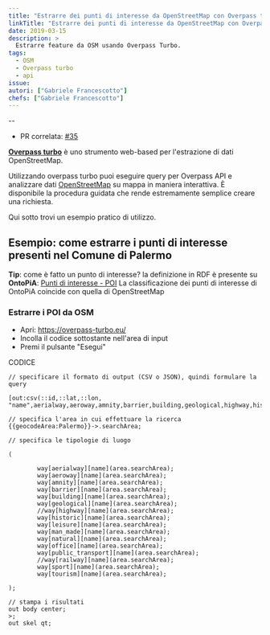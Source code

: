 ```yaml
---
title: "Estrarre dei punti di interesse da OpenStreetMap con Overpass turbo"
linkTitle: "Estrarre dei punti di interesse da OpenStreetMap con Overpass turbo"
date: 2019-03-15
description: >
  Estrarre feature da OSM usando Overpass Turbo.
tags:
  - OSM
  - Overpass turbo
  - api
issue:
autori: ["Gabriele Francescotto"]
chefs: ["Gabriele Francescotto"]
---
```


--

- PR correlata: [#35](https://github.com/opendatasicilia/tansignari/pull/35)

**[Overpass turbo](https://overpass-turbo.eu/)** è uno strumento web-based per l'estrazione di dati OpenStreetMap.

Utilizzando overpass turbo puoi eseguire query per Overpass API e analizzare dati [OpenStreetMap](https://www.openstreetmap.org/) su mappa in maniera interattiva. È disponibile la procedura guidata che rende estremamente semplice creare una richiesta.

Qui sotto trovi un esempio pratico di utilizzo.

## Esempio: come estrarre i punti di interesse presenti nel Comune di Palermo

**Tip**: come è fatto un punto di interesse?
la definizione in RDF è presente su **OntoPiA**: [Punti di interesse - POI](https://github.com/italia/daf-ontologie-vocabolari-controllati/tree/master/Ontologie/POI)
La classificazione dei punti di interesse di OntoPiA coincide con quella di OpenStreetMap

### Estrarre i POI da OSM

* Apri: https://overpass-turbo.eu/
* Incolla il codice sottostante nell'area di input
* Premi il pulsante "Esegui"


CODICE

```
// specificare il formato di output (CSV o JSON), quindi formulare la query

[out:csv(::id,::lat,::lon, "name",aerialway,aeroway,amnity,barrier,building,geological,highway,historic,leisure,man_made,natural,office,public_transport,railway,sport,tourism,"addr:housenumber","addr:street","addr:postcode","addr:city","contact:email","contact:fax","contact:phone","website","wikipedia","wikidata";true)];

// specifica l'area in cui effettuare la ricerca
{{geocodeArea:Palermo}}->.searchArea;

// specifica le tipologie di luogo

(

        way[aerialway][name](area.searchArea);
        way[aeroway][name](area.searchArea);
        way[amnity][name](area.searchArea);
        way[barrier][name](area.searchArea);
        way[building][name](area.searchArea);
        way[geological][name](area.searchArea);
        //way[highway][name](area.searchArea);
        way[historic][name](area.searchArea);
        way[leisure][name](area.searchArea);
        way[man_made][name](area.searchArea);
        way[natural][name](area.searchArea);
        way[office][name](area.searchArea);
        way[public_transport][name](area.searchArea);
        //way[railway][name](area.searchArea);
        way[sport][name](area.searchArea);
        way[tourism][name](area.searchArea);

);

// stampa i risultati
out body center;
>;
out skel qt;

```
